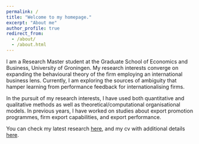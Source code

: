 ```yaml
---
permalink: /
title: "Welcome to my homepage."
excerpt: "About me"
author_profile: true
redirect_from: 
  - /about/
  - /about.html
---
```


I am a Research Master student at the Graduate School of Economics and Business, University of Groningen. My research interests converge on expanding the behavioural theory of the firm employing an international business lens. Currently, I am exploring the sources of ambiguity that hamper learning from performance feedback for internationalising firms.


In the pursuit of my research interests, I have used both quantitative and qualitative methods as well as theoretical/computational organisational models. 
In previous years, I have worked on studies about export promotion programmes, firm export capabilities, and export performance.

You can check my latest research [here](https://jbolanoshurtado.github.io/publications/ "To current research"), and my cv with additional details [here](https://jbolanoshurtado.github.io/cv/ "To my CV"). 
